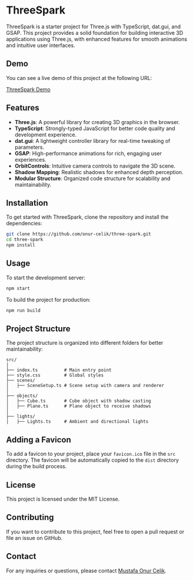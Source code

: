 # ThreeSpark

ThreeSpark is a starter project for Three.js with TypeScript, dat.gui, and GSAP. This project provides a solid foundation for building interactive 3D applications using Three.js, with enhanced features for smooth animations and intuitive user interfaces.

## Demo

You can see a live demo of this project at the following URL:

[ThreeSpark Demo](https://onur-celik.github.io/three-spark)

## Features

- **Three.js**: A powerful library for creating 3D graphics in the browser.
- **TypeScript**: Strongly-typed JavaScript for better code quality and development experience.
- **dat.gui**: A lightweight controller library for real-time tweaking of parameters.
- **GSAP**: High-performance animations for rich, engaging user experiences.
- **OrbitControls**: Intuitive camera controls to navigate the 3D scene.
- **Shadow Mapping**: Realistic shadows for enhanced depth perception.
- **Modular Structure**: Organized code structure for scalability and maintainability.

## Installation

To get started with ThreeSpark, clone the repository and install the dependencies:

```bash
git clone https://github.com/onur-celik/three-spark.git
cd three-spark
npm install
```

## Usage

To start the development server:

```bash
npm start
```

To build the project for production:

```bash
npm run build
```

## Project Structure

The project structure is organized into different folders for better maintainability:

```
src/
│
├── index.ts          # Main entry point
├── style.css         # Global styles
├── scenes/
│   ├── SceneSetup.ts # Scene setup with camera and renderer
│
├── objects/
│   ├── Cube.ts       # Cube object with shadow casting
│   ├── Plane.ts      # Plane object to receive shadows
│
├── lights/
│   ├── Lights.ts     # Ambient and directional lights
```

## Adding a Favicon

To add a favicon to your project, place your `favicon.ico` file in the `src` directory. The favicon will be automatically copied to the `dist` directory during the build process.

## License

This project is licensed under the MIT License.

## Contributing

If you want to contribute to this project, feel free to open a pull request or file an issue on GitHub.

## Contact

For any inquiries or questions, please contact [Mustafa Onur Celik](mailto:onurcelik@me.com).